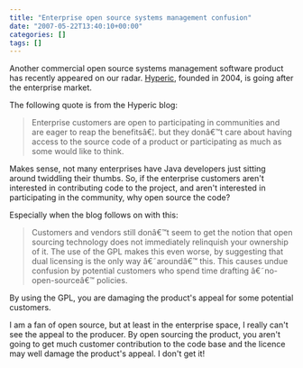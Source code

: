 ```yaml
---
title: "Enterprise open source systems management confusion"
date: "2007-05-22T13:40:10+00:00"
categories: []
tags: []
---
```


Another commercial open source systems management software product has recently appeared on our radar. <a href="http://www.hyperic.com/">Hyperic</a>, founded in 2004, is going after the enterprise market.

The following quote is from the Hyperic blog:

<blockquote>Enterprise customers are open to participating in communities and are eager to reap the benefitsâ€¦. but they donâ€™t care about having access to the source code of a product or participating as much as some would like to think.</blockquote>

Makes sense, not many enterprises have Java developers just sitting around twiddling their thumbs. So, if the enterprise customers aren't interested in contributing code to the project, and aren't interested in participating in the community, why open source the code?

Especially when the blog follows on with this:

<blockquote>Customers and vendors still donâ€™t seem to get the notion that open sourcing technology does not immediately relinquish your ownership of it. The use of the GPL makes this even worse, by suggesting that dual licensing is the only way â€˜aroundâ€™ this. This causes undue confusion by potential customers who spend time drafting â€˜no-open-sourceâ€™ policies.</blockquote>

By using the GPL, you are damaging the product's appeal for some potential customers.

I am a fan of open source, but at least in the enterprise space, I really can't see the appeal to the producer. By open sourcing the product, you aren't going to get much customer contribution to the code base and the licence may well damage the product's appeal. I don't get it!

